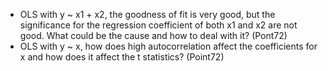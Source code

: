 - OLS with y ~ x1 + x2, the goodness of fit is very good, but the significance for the regression coefficient of both x1 and x2 are not good. What could be the cause and how to deal with it? (Pont72)
- OLS with y ~ x, how does high autocorrelation affect the coefficients for x and how does it affect the t statistics? (Point72)
